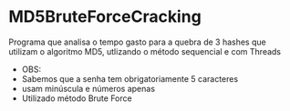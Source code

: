 MD5BruteForceCracking
=====================
Programa que analisa o tempo gasto para a quebra de 3 hashes que utilizam o algoritmo MD5, utlizando o método sequencial e com Threads

* OBS:
* Sabemos que a senha tem obrigatoriamente 5 caracteres
* usam minúscula e números apenas
* Utilizado método Brute Force
